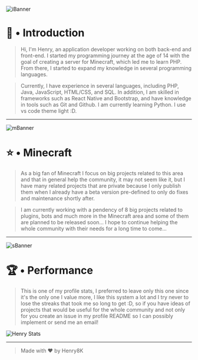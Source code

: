 <!--=== Introduction Banner ===-->

![iBanner](https://user-images.githubusercontent.com/119537238/225458228-89a2fe63-d8e9-48d0-8f33-392ed1b7e1ff.png)

<!--=== Introduction ===-->

# 👋 • Introduction

> Hi, I'm Henry, an application developer working on both back-end and front-end. I started my programming journey at the age of 14 with the goal of creating a server for Minecraft, which led me to learn PHP. From there, I started to expand my knowledge in several programming languages.

> Currently, I have experience in several languages, including PHP, Java, JavaScript, HTML/CSS, and SQL. In addition, I am skilled in frameworks such as React Native and Bootstrap, and have knowledge in tools such as Git and Github. I am currently learning Python. I use vs code theme light :D.

---

<!--=== Minecraft Banner ==-->

![mBanner](https://user-images.githubusercontent.com/119537238/233210893-9eed5008-a771-41e9-bc22-4f89bad14f3b.png)

<!--=== Minecraft ===-->

# ⭐ • Minecraft

> As a big fan of Minecraft I focus on big projects related to this area and that in general help the community, it may not seem like it, but I have many related projects that are private because I only publish them when I already have a beta version pre-defined to only do fixes and maintenance shortly after.

> I am currently working with a pendency of 8 big projects related to plugins, bots and much more in the Minecraft area and some of them are planned to be released soon... I hope to continue helping the whole community with their needs for a long time to come...

--- 

<!---=== Streaks Banner ===-->

![sBanner](https://user-images.githubusercontent.com/119537238/233213363-17bc7177-8692-470a-8b62-a7ed6b97aa33.png)

# 🏆 • Performance

> This is one of my profile stats, I preferred to leave only this one since it's the only one I value more, I like this system a lot and I try never to lose the streaks that took me so long to get :D, so if you have ideas of projects that would be useful for the whole community and not only for you create an issue in my profile README so I can possibly implement or send me an email!

![Henry Stats](https://streak-stats.demolab.com?user=Henry8K&theme=dracula)

---

> Made with ❤ by Henry8K
